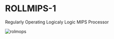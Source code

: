 # ROLLMIPS-1

Regularly Operating Logicaly Logic MIPS Processor


![rolmops](http://farm3.static.flickr.com/2737/4426772803_a73482f653.jpg)
